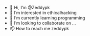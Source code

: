 - 👋 Hi, I’m @Zeddypk
- 👀 I’m interested in ethicalhacking
- 🌱 I’m currently learning programming
- 💞️ I’m looking to collaborate on ...
- 📫 How to reach me zeddypk

<!---
Zeddypk/Zeddypk is a ✨ special ✨ repository because its `README.md` (this file) appears on your GitHub profile.
You can click the Preview link to take a look at your changes.
--->
